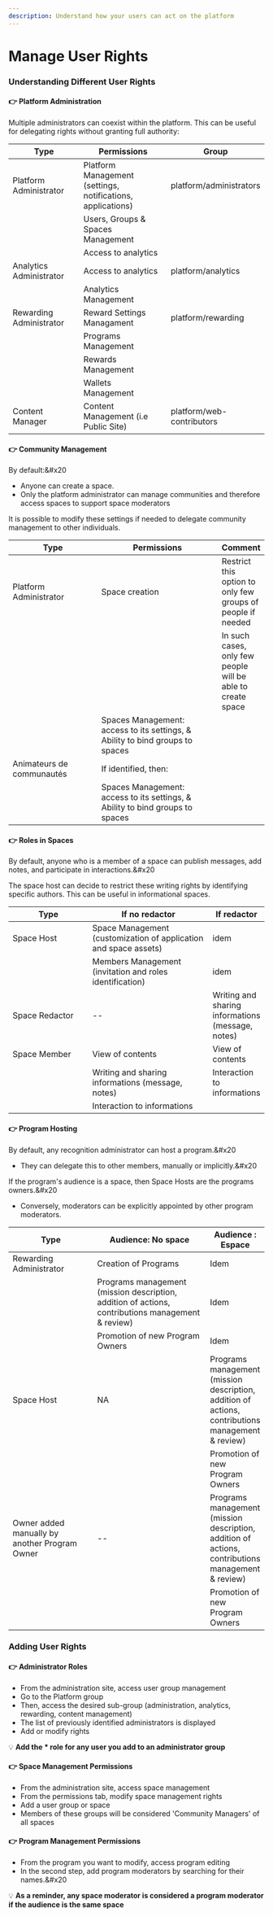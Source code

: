 ```yaml
---
description: Understand how your users can act on the platform
---
```


# Manage User Rights

### Understanding Different User Rights

#### :point_right: **Platform Administration**

Multiple administrators can coexist within the platform. This can be useful for delegating rights without granting full authority:

<table><thead><tr><th width="191">Type</th><th width="329">Permissions</th><th>Group</th></tr></thead><tbody><tr><td>Platform Administrator</td><td>Platform Management (settings, notifications, applications)</td><td>platform/administrators</td></tr><tr><td></td><td>Users, Groups & Spaces Management</td><td></td></tr><tr><td></td><td>Access to analytics</td><td></td></tr><tr><td>Analytics Administrator</td><td>Access to analytics</td><td>platform/analytics</td></tr><tr><td></td><td>Analytics Management</td><td></td></tr><tr><td>Rewarding Administrator</td><td>Reward Settings Managament</td><td>platform/rewarding</td></tr><tr><td></td><td>Programs Management</td><td></td></tr><tr><td></td><td>Rewards Management</td><td></td></tr><tr><td></td><td>Wallets Management</td><td></td></tr><tr><td>Content Manager</td><td>Content Management (i.e Public Site)</td><td>platform/web-contributors</td></tr></tbody></table>

#### :point_right: Community Management

By default:\&#x20

- Anyone can create a space.
- Only the platform administrator can manage communities and therefore access spaces to support space moderators

It is possible to modify these settings if needed to delegate community management to other individuals.

<table><thead><tr><th width="192">Type</th><th width="297">Permissions</th><th>Comment</th></tr></thead><tbody><tr><td>Platform Administrator</td><td>Space creation</td><td>Restrict this option to only few groups of people if needed</td></tr><tr><td></td><td></td><td>In such cases, only few people will be able to create space</td></tr><tr><td></td><td>Spaces Management: access to its settings, & Ability to bind groups to spaces</td><td></td></tr><tr><td>Animateurs de communautés</td><td>If identified, then:</td><td></td></tr><tr><td></td><td>Spaces Management: access to its settings, & Ability to bind groups to spaces</td><td></td></tr></tbody></table>

#### :point_right: **Roles in Spaces**

By default, anyone who is a member of a space can publish messages, add notes, and participate in interactions.\&#x20

The space host can decide to restrict these writing rights by identifying specific authors. This can be useful in informational spaces.

<table><thead><tr><th width="192">Type</th><th width="297">If no redactor</th><th>If redactor</th></tr></thead><tbody><tr><td>Space Host</td><td>Space Management (customization of application and space assets)</td><td>idem</td></tr><tr><td></td><td>Members Management (invitation and roles identification)</td><td>idem</td></tr><tr><td>Space Redactor</td><td>--</td><td>Writing and sharing informations (message, notes)</td></tr><tr><td>Space Member</td><td>View of contents</td><td>View of contents</td></tr><tr><td></td><td>Writing and sharing informations (message, notes)</td><td>Interaction to informations</td></tr><tr><td></td><td>Interaction to informations</td><td></td></tr></tbody></table>

#### :point_right: **Program Hosting**

By default, any recognition administrator can host a program.\&#x20

- They can delegate this to other members, manually or implicitly.\&#x20

If the program's audience is a space, then Space Hosts are the programs owners.\&#x20

- Conversely, moderators can be explicitly appointed by other program moderators.

<table><thead><tr><th width="192">Type</th><th width="297">Audience: No space</th><th>Audience : Espace</th></tr></thead><tbody><tr><td>Rewarding Administrator</td><td>Creation of Programs</td><td>Idem</td></tr><tr><td></td><td>Programs management (mission description, addition of actions, contributions management & review)</td><td>Idem</td></tr><tr><td></td><td>Promotion of new Program Owners</td><td>Idem</td></tr><tr><td>Space Host</td><td>NA</td><td>Programs management (mission description, addition of actions, contributions management & review)</td></tr><tr><td></td><td></td><td>Promotion of new Program Owners</td></tr><tr><td>Owner added manually by another Program Owner</td><td>--</td><td>Programs management (mission description, addition of actions, contributions management & review)</td></tr><tr><td></td><td></td><td>Promotion of new Program Owners</td></tr></tbody></table>

### Adding User Rights

#### :point_right: Administrator Roles

- From the administration site, access user group management
- Go to the Platform group
- Then, access the desired sub-group (administration, analytics, rewarding, content management)
- The list of previously identified administrators is displayed
- Add or modify rights

:bulb: **Add the \* role for any user you add to an administrator group**

#### :point_right: Space Management Permissions

- From the administration site, access space management
- From the permissions tab, modify space management rights
- Add a user group or space
- Members of these groups will be considered 'Community Managers' of all spaces

#### :point_right: Program Management Permissions

- From the program you want to modify, access program editing
- In the second step, add program moderators by searching for their names.\&#x20

:bulb: **As a reminder, any space moderator is considered a program moderator if the audience is the same space**
